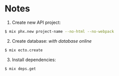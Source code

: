# Notes

1. Create new API project:
```bash
$ mix phx.new project-name --no-html --no-webpack
```

2. Create database:
_with database online_
```bash
$ mix ecto.create
```

3. Install dependencies:
```bash
$ mix deps.get
```
